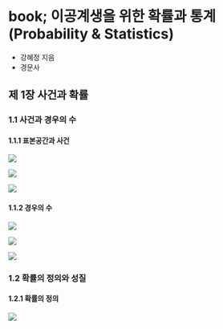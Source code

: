 # book; 이공계생을 위한 확률과 통계 (Probability & Statistics)

- 강혜정 지음
- 경문사

## 제 1장 사건과 확률

### 1.1 사건과 경우의 수

#### 1.1.1 표본공간과 사건

![](./img/2022-08-30-14.jpg)

![](./img/2022-08-30-15.jpg)

![](./img/2022-08-30-16.jpg)

#### 1.1.2 경우의 수

![](./img/2022-08-30-17.jpg)

![](./img/2022-08-30-18.jpg)

![](./img/2022-08-30-19.jpg)

### 1.2 확률의 정의와 성질

#### 1.2.1 확률의 정의

![](./img/2022-08-30-20.jpg)